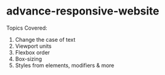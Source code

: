 # advance-responsive-website

Topics Covered:
1. Change the case of text
2. Viewport units
3. Flexbox order
4. Box-sizing
5. Styles from elements, modifiers & more
